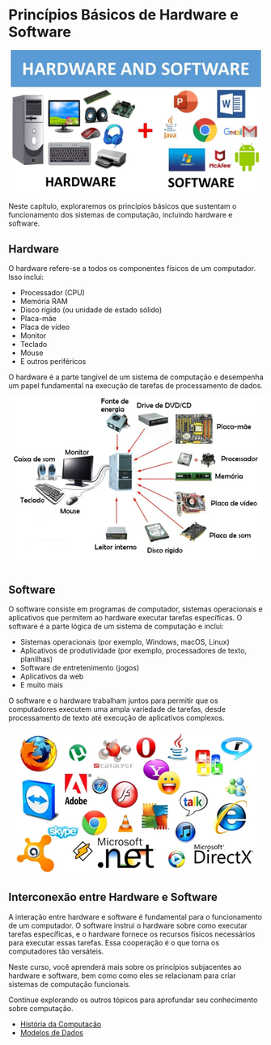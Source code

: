 # Princípios Básicos de Hardware e Software

![Hardware e Software](imagens/hardware-software1.jpg)

Neste capítulo, exploraremos os princípios básicos que sustentam o funcionamento dos sistemas de computação, incluindo hardware e software.

## Hardware

O hardware refere-se a todos os componentes físicos de um computador. Isso inclui:

- Processador (CPU)
- Memória RAM
- Disco rígido (ou unidade de estado sólido)
- Placa-mãe
- Placa de vídeo
- Monitor
- Teclado
- Mouse
- E outros periféricos

O hardware é a parte tangível de um sistema de computação e desempenha um papel fundamental na execução de tarefas de processamento de dados.

![Exemplo de Hardware](imagens/exemplo-hardware.jpg)

## Software

O software consiste em programas de computador, sistemas operacionais e aplicativos que permitem ao hardware executar tarefas específicas. O software é a parte lógica de um sistema de computação e inclui:

- Sistemas operacionais (por exemplo, Windows, macOS, Linux)
- Aplicativos de produtividade (por exemplo, processadores de texto, planilhas)
- Software de entretenimento (jogos)
- Aplicativos da web
- E muito mais

O software e o hardware trabalham juntos para permitir que os computadores executem uma ampla variedade de tarefas, desde processamento de texto até execução de aplicativos complexos.

![Exemplo de Software](imagens/exemplo-software.jpg)

## Interconexão entre Hardware e Software

A interação entre hardware e software é fundamental para o funcionamento de um computador. O software instrui o hardware sobre como executar tarefas específicas, e o hardware fornece os recursos físicos necessários para executar essas tarefas. Essa cooperação é o que torna os computadores tão versáteis.

Neste curso, você aprenderá mais sobre os princípios subjacentes ao hardware e software, bem como como eles se relacionam para criar sistemas de computação funcionais.

Continue explorando os outros tópicos para aprofundar seu conhecimento sobre computação.

- [História da Computação](historia-computacao.md)
- [Modelos de Dados](modelos-dados.md)
